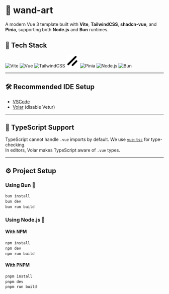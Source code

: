 # 🌟 wand-art  

A modern Vue 3 template built with **Vite**, **TailwindCSS**, **shadcn-vue**, and **Pinia**, supporting both **Node.js** and **Bun** runtimes.  

## 🚀 Tech Stack  

<p align="left">
  <img src="https://vitejs.dev/logo.svg" alt="Vite" width="40" height="40"/> 
  <img src="https://vuejs.org/images/logo.png" alt="Vue" width="40" height="40"/> 
  <img src="https://raw.githubusercontent.com/tailwindlabs/tailwindcss/master/.github/logo-light.svg" alt="TailwindCSS" width="40" height="40"/>
  <img src="https://raw.githubusercontent.com/shadcn-ui/ui/main/apps/www/public/favicon.ico" alt="shadcn-vue" width="40" height="40"/>
  <img src="https://pinia.vuejs.org/logo.svg" alt="Pinia" width="40" height="40"/>
  <img src="https://nodejs.org/static/images/logo.svg" alt="Node.js" width="50" height="50"/>
  <img src="https://bun.sh/logo.svg" alt="Bun" width="40" height="40"/>
</p>  

---

## 🛠️ Recommended IDE Setup  

- [VSCode](https://code.visualstudio.com/)  
- [Volar](https://marketplace.visualstudio.com/items?itemName=Vue.volar) (disable Vetur)  

---

## 🧩 TypeScript Support  

TypeScript cannot handle `.vue` imports by default. We use [`vue-tsc`](https://github.com/vuejs/language-tools) for type-checking.  
In editors, Volar makes TypeScript aware of `.vue` types.  

---

## ⚙️ Project Setup  

### Using **Bun** 🥖

```sh
bun install
bun dev
bun run build
```

### Using **Node.js** 🌿

#### With NPM
```sh
npm install
npm dev
npm run build
```

#### With PNPM
```sh
pnpm install
pnpm dev
pnpm run build
```
